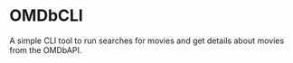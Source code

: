 # OMDbCLI
A simple CLI tool to run searches for movies and get details about movies from the OMDbAPI.
